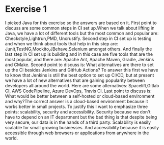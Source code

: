 # Exercise 1

I picked Java for this exercise so the answers are based on it.
First point to discuss are some common steps in CI set up.When we talk about lifting in Java, we have a lot of different tools but the most common and popular are: Checkstyle,Lightrun,PMD, Uncrustify. Second step in CI set up is testing and when we think about tools that help in this step are: Junit,TestNG,Mockito,JBehave,Selenium amongst others. And finally the last step in CI set up is building and in this case are five tools that are the most popular, and there are: Apache Ant, Apache Maven, Gradle, Jenkins and CMake.
Second point to discuss is: What alternatives are there to set up the CI besides Jenkins and GitHub Actions? To answer this first we have to know that Jenkins is still the best option to set up CI/CD, but at present we have a lot of new alternatives that are gaining popularity between developers all around the world. Here are some alternatives: Spacelift,Gitlab CI, AWS CodePipeline, Azure DevOps, Travis CI.
Last point to discuss is: What would be better between a self-hosted or cloud-based environment and why?The correct answer is a cloud-based environment because it works better in small projects. To justify this I want to emphasize three points: scalability, security and accessibility. Security because we don't have to depend on an IT department but the bad thing is that despite being very secure, our data is in the hands of a third party. Scalability is easily scalable for small growing businesses. And accessibility because it is easily accessible through web browsers or applications from anywhere in the world.
